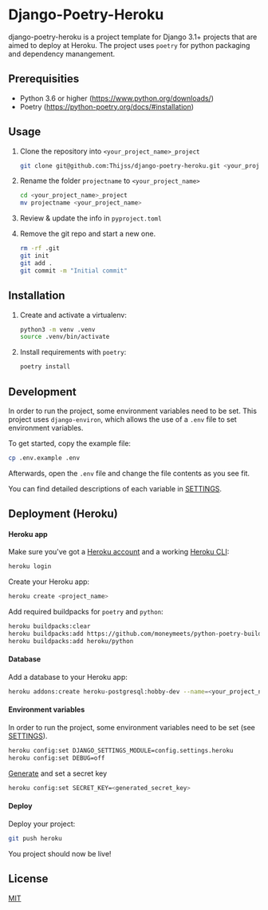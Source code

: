# Django-Poetry-Heroku

django-poetry-heroku is a project template for Django 3.1+ projects that are aimed to deploy at Heroku.
The project uses `poetry` for python packaging and dependency manangement.

## Prerequisities

- Python 3.6 or higher (https://www.python.org/downloads/)
- Poetry (https://python-poetry.org/docs/#installation)

## Usage
1. Clone the repository into `<your_project_name>_project`
    ```bash
    git clone git@github.com:Thijss/django-poetry-heroku.git <your_project_name>_project
    ```
2. Rename the folder `projectname` to `<your_project_name>`
    ```bash
    cd <your_project_name>_project
    mv projectname <your_project_name>
    ```
3. Review & update the info in `pyproject.toml`

4. Remove the git repo and start a new one.
    ```bash
    rm -rf .git
    git init
    git add .
    git commit -m "Initial commit"    
    ```

## Installation

1. Create and activate a virtualenv:
    ```bash
    python3 -m venv .venv
    source .venv/bin/activate
    ```
2. Install requirements with `poetry`:
    ```bash
    poetry install
    ```

## Development
In order to run the project, some environment variables need to be set.
This project uses `django-environ`, which allows the use of a `.env` file to set environment variables.

To get started, copy the example file:
```bash
cp .env.example .env
```
Afterwards, open the `.env` file and change the file contents as you see fit.

You can find detailed descriptions of each variable in [SETTINGS](SETTINGS.md).

## Deployment (Heroku)


#### Heroku app
Make sure you've got a [Heroku account](https://signup.heroku.com/)
and a working [Heroku CLI](https://devcenter.heroku.com/articles/heroku-cli#download-and-install):
```bash
heroku login
```

Create your Heroku app:
```bash
heroku create <project_name>
```

Add required buildpacks for `poetry` and `python`:
```bash
heroku buildpacks:clear
heroku buildpacks:add https://github.com/moneymeets/python-poetry-buildpack.git
heroku buildpacks:add heroku/python
```

#### Database
Add a database to your Heroku app:
```bash
heroku addons:create heroku-postgresql:hobby-dev --name=<your_project_name>-pg
```

#### Environment variables
In order to run the project, some environment variables need to be set (see [SETTINGS](SETTINGS.md)).
```bash
heroku config:set DJANGO_SETTINGS_MODULE=config.settings.heroku
heroku config:set DEBUG=off
```
[Generate](https://djecrety.ir/) and set a secret key
```bash
heroku config:set SECRET_KEY=<generated_secret_key>
```

#### Deploy
Deploy your project:
```bash
git push heroku
```

You project should now be live!


## License
[MIT](LICENSE)